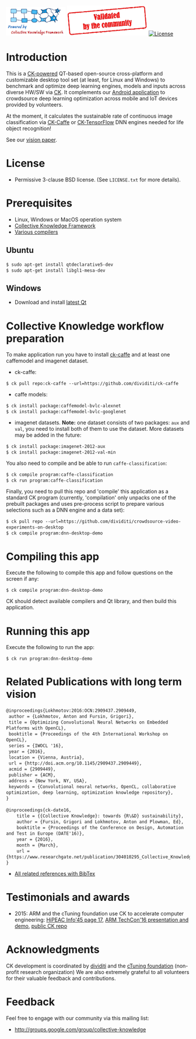 [![logo](https://github.com/ctuning/ck-guide-images/blob/master/logo-powered-by-ck.png)](http://cKnowledge.org)
[![logo](https://github.com/ctuning/ck-guide-images/blob/master/logo-validated-by-the-community-simple.png)](http://cTuning.org)
[![License](https://img.shields.io/badge/License-BSD%203--Clause-blue.svg)](https://opensource.org/licenses/BSD-3-Clause)

Introduction
============

This is a [CK-powered](http://github.com/ctuning/ck) QT-based open-source
cross-platform and customizable desktop tool set (at least, for Linux and Windows) 
to benchmark and optimize deep learning engines, models and inputs across diverse HW/SW via
[CK](https://github.com/ctuning/ck). It complements our 
[Android application](https://play.google.com/store/apps/details?id=openscience.crowdsource.video.experiments)
to crowdsource deep learning optimization across mobile and IoT devices
provided by volunteers.

At the moment, it calculates the sustainable rate of continuous image classification via 
[CK-Caffe](https://github.com/dviditi/ck-caffe) or 
[CK-TensorFlow](https://github.com/ctuning/ck-tensorflow) 
DNN engines needed for life object recognition!

See our [vision paper](http://dx.doi.org/10.1145/2909437.2909449).

License
=======
* Permissive 3-clause BSD license. (See `LICENSE.txt` for more details).

Prerequisites
=============
* Linux, Windows or MacOS operation system
* [Collective Knowledge Framework](https://github.com/ctuning/ck)
* [Various compilers](https://github.com/ctuning/ck/wiki/Compiler-autotuning#Installing_compilers)

## Ubuntu
```
$ sudo apt-get install qtdeclarative5-dev
$ sudo apt-get install libgl1-mesa-dev
```

## Windows
* Download and install [latest Qt](https://www.qt.io/download-open-source)

Collective Knowledge workflow preparation
=========================================
To make application run you have to install [ck-caffe](https://github.com/dividiti/ck-caffe) 
and at least one caffemodel and imagenet dataset.

* ck-caffe:
```
$ ck pull repo:ck-caffe --url=https://github.com/dividiti/ck-caffe
```
* caffe models:
```
$ ck install package:caffemodel-bvlc-alexnet
$ ck install package:caffemodel-bvlc-googlenet
```
* imagenet datasets. **Note:** one dataset consists of two packages: `aux` and `val`, you need to install both of them to use the dataset. More datasets may be added in the future:
```
$ ck install package:imagenet-2012-aux
$ ck install package:imagenet-2012-val-min
```
You also need to compile and be able to run `caffe-classification`:
```
$ ck compile program:caffe-classification
$ ck run program:caffe-classification
```
Finally, you need to pull this repo and 'compile' this application as a standard CK program 
(currently, 'compilation' only unpacks one of the prebuilt packages and uses pre-process script
to prepare various selections such as a DNN engine and a data set):
```
$ ck pull repo --url=https://github.com/dividiti/crowdsource-video-experiments-on-desktop
$ ck compile program:dnn-desktop-demo
```

Compiling this app
==================

Execute the following to compile this app and follow questions on the screen if any:
```
$ ck compile program:dnn-desktop-demo
```

CK should detect available compilers and Qt library, and then build this application.

Running this app
===============

Execute the following to run the app:
```
$ ck run program:dnn-desktop-demo
```

Related Publications with long term vision
==========================================

```
@inproceedings{Lokhmotov:2016:OCN:2909437.2909449,
 author = {Lokhmotov, Anton and Fursin, Grigori},
 title = {Optimizing Convolutional Neural Networks on Embedded Platforms with OpenCL},
 booktitle = {Proceedings of the 4th International Workshop on OpenCL},
 series = {IWOCL '16},
 year = {2016},
 location = {Vienna, Austria},
 url = {http://doi.acm.org/10.1145/2909437.2909449},
 acmid = {2909449},
 publisher = {ACM},
 address = {New York, NY, USA},
 keywords = {Convolutional neural networks, OpenCL, collaborative optimization, deep learning, optimization knowledge repository},
} 

@inproceedings{ck-date16,
    title = {{Collective Knowledge}: towards {R\&D} sustainability},
    author = {Fursin, Grigori and Lokhmotov, Anton and Plowman, Ed},
    booktitle = {Proceedings of the Conference on Design, Automation and Test in Europe (DATE'16)},
    year = {2016},
    month = {March},
    url = {https://www.researchgate.net/publication/304010295_Collective_Knowledge_Towards_RD_Sustainability}
}
```

* <a href="https://github.com/ctuning/ck/wiki/Publications">All related references with BibTex</a>

Testimonials and awards
=======================
* 2015: ARM and the cTuning foundation use CK to accelerate computer engineering: [HiPEAC Info'45 page 17](https://www.hipeac.net/assets/public/publications/newsletter/hipeacinfo45.pdf), [ARM TechCon'16 presentation and demo](http://schedule.armtechcon.com/session/know-your-workloads-design-more-efficient-systems), [public CK repo](https://github.com/ctuning/ck-wa)

Acknowledgments
===============

CK development is coordinated by [dividiti](http://dividiti.com)
and the [cTuning foundation](http://cTuning.org) (non-profit research organization)
We are also extremely grateful to all
volunteers for their valuable feedback and contributions.

Feedback
========
Feel free to engage with our community via this mailing list:
* http://groups.google.com/group/collective-knowledge
